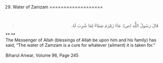 29. Water of Zamzam
===================

 

<blockquote dir="rtl">
  <p>
قَالَ رَسُولُ اللٌّهِ (ص): مَاءُ زَمْزَمَ شِفَاءٌ لِمَا شُرِبَ لَهُ.
  </p>
</blockquote>

** **  
 The Messenger of Allah (blessings of Allah be upon him and his family)
has said, “The water of Zamzam is a cure for whatever (ailment) it is
taken for.”  
    
 Biharul Anwar, Volume 96, Page 245  
  



